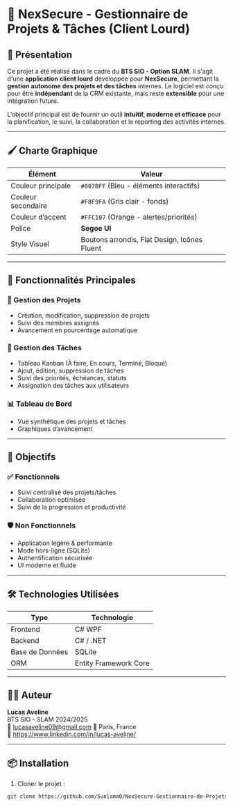 # 📁 NexSecure - Gestionnaire de Projets & Tâches (Client Lourd)

## 🎯 Présentation

Ce projet a été réalisé dans le cadre du **BTS SIO - Option SLAM**. Il s'agit d'une **application client lourd** développée pour **NexSecure**, permettant la **gestion autonome des projets et des tâches** internes. Le logiciel est conçu pour être **indépendant** de la CRM existante, mais reste **extensible** pour une intégration future.

L’objectif principal est de fournir un outil **intuitif, moderne et efficace** pour la planification, le suivi, la collaboration et le reporting des activités internes.

---

## 🖌️ Charte Graphique

| Élément        | Valeur                            |
|----------------|------------------------------------|
| Couleur principale | `#007BFF` (Bleu - éléments interactifs) |
| Couleur secondaire | `#F8F9FA` (Gris clair - fonds) |
| Couleur d’accent   | `#FFC107` (Orange - alertes/priorités) |
| Police             | **Segoe UI** |
| Style Visuel       | Boutons arrondis, Flat Design, Icônes Fluent |

---

## 🧩 Fonctionnalités Principales

### 🔧 Gestion des Projets
- Création, modification, suppression de projets
- Suivi des membres assignés
- Avancement en pourcentage automatique

### 📝 Gestion des Tâches
- Tableau Kanban (À faire, En cours, Terminé, Bloqué)
- Ajout, édition, suppression de tâches
- Suivi des priorités, échéances, statuts
- Assignation des tâches aux utilisateurs

### 📊 Tableau de Bord
- Vue synthétique des projets et tâches
- Graphiques d’avancement

---

## 🎯 Objectifs

### ✅ Fonctionnels
- Suivi centralisé des projets/tâches
- Collaboration optimisée
- Suivi de la progression et productivité

### 🛡️ Non Fonctionnels
- Application légère & performante
- Mode hors-ligne (SQLite)
- Authentification sécurisée
- UI moderne et fluide

---

## 🛠️ Technologies Utilisées

| Type         | Technologie                      |
|--------------|----------------------------------|
| Frontend     | C# WPF                           |
| Backend      | C# / .NET                        |
| Base de Données | SQLite                        |
| ORM          | Entity Framework Core            |


---

## 🧑‍💻 Auteur

**Lucas Aveline**  
BTS SIO - SLAM 2024/2025  
📧 lucasaveline09@gmail.com
📍 Paris, France  
🔗 https://www.linkedin.com/in/lucas-aveline/

---

## 📦 Installation

1. Cloner le projet :
```bash
git clone https://github.com/Sunlama0/NexSecure-Gestionnaire-de-Projets-et-de-Taches
